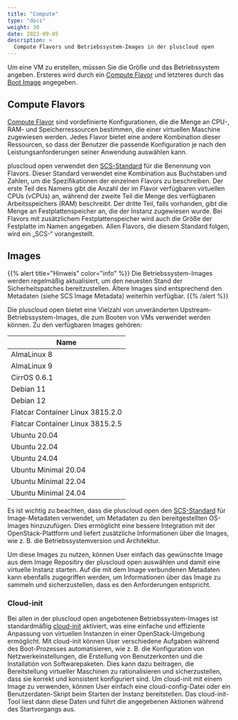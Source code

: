 ```yaml
---
title: "Compute"
type: "docs"
weight: 30
date: 2023-09-05
description: >
  Compute Flavors und Betriebssystem-Images in der pluscloud open
---
```


Um eine VM zu erstellen, müssen Sie die Größe und das Betriebssystem angeben. Ersteres wird durch ein [Compute Flavor](../../../reference/instances-and-images/flavors/) und letzteres durch das [Boot Image](#images) angegeben.

## Compute Flavors

[Compute Flavor](../../../reference/instances-and-images/flavors/) sind vordefinierte Konfigurationen, die die Menge an CPU-, RAM- und Speicherressourcen bestimmen, die einer virtuellen Maschine zugewiesen werden. Jedes Flavor bietet eine andere Kombination dieser Ressourcen, so dass der Benutzer die passende Konfiguration je nach den Leistungsanforderungen seiner Anwendung auswählen kann.

pluscloud open verwendet den [SCS-Standard](https://github.com/SovereignCloudStack/standards) für die Benennung von Flavors. Dieser Standard verwendet eine Kombination aus Buchstaben und Zahlen, um die Spezifikationen der einzelnen Flavors zu beschreiben. Der erste Teil des Namens gibt die Anzahl der im Flavor verfügbaren virtuellen CPUs (vCPUs) an, während der zweite Teil die Menge des verfügbaren Arbeitsspeichers (RAM) beschreibt. Der dritte Teil, falls vorhanden, gibt die Menge an Festplattenspeicher an, die der Instanz zugewiesen wurde. Bei Flavors mit zusätzlichem Festplattenspeicher wird auch die Größe der Festplatte im Namen angegeben. Allen Flavors, die diesem Standard folgen, wird ein „SCS-“ vorangestellt.

## Images

{{% alert title="Hinweis" color="info" %}}
Die Betriebssystem-Images werden regelmäßig aktualisiert, um den neuesten Stand der Sicherheitspatches bereitzustellen. Ältere Images sind entsprechend den Metadaten (siehe SCS Image Metadata) weiterhin verfügbar.
{{% /alert %}}

Die pluscloud open bietet eine Vielzahl von unveränderten Upstream-Betriebssystem-Images, die zum Booten von VMs verwendet werden können. Zu den verfügbaren Images gehören:

| Name                 |
|----------------------|
| AlmaLinux 8          |
| AlmaLinux 9          |
| CirrOS 0.6.1         |
| Debian 11            |
| Debian 12            |
| Flatcar Container Linux 3815.2.0 |
| Flatcar Container Linux 3815.2.5 |
| Ubuntu 20.04         |
| Ubuntu 22.04         |
| Ubuntu 24.04         |
| Ubuntu Minimal 20.04 |
| Ubuntu Minimal 22.04 |
| Ubuntu Minimal 24.04 |

Es ist wichtig zu beachten, dass die pluscloud open den [SCS-Standard](https://github.com/SovereignCloudStack/standards) für Image-Metadaten verwendet, um Metadaten zu den bereitgestellten OS-Images hinzuzufügen. Dies ermöglicht eine bessere Integration mit der OpenStack-Plattform und liefert zusätzliche Informationen über die Images, wie z. B. die Betriebssystemversion und Architektur.

Um diese Images zu nutzen, können User einfach das gewünschte Image aus dem Image Repositiry der pluscloud open auswählen und damit eine virtuelle Instanz starten. Auf die mit dem Image verbundenen Metadaten kann ebenfalls zugegriffen werden, um Informationen über das Image zu sammeln und sicherzustellen, dass es den Anforderungen entspricht.

### Cloud-init

Bei allen in der pluscloud open angebotenen Betriebssystem-Images ist standardmäßig [cloud-init](https://cloudinit.readthedocs.io/en/latest/) aktiviert, was eine einfache und effiziente Anpassung von virtuellen Instanzen in einer OpenStack-Umgebung ermöglicht. Mit cloud-init können User verschiedene Aufgaben während des Boot-Prozesses automatisieren, wie z. B. die Konfiguration von Netzwerkeinstellungen, die Erstellung von Benutzerkonten und die Installation von Softwarepaketen. Dies kann dazu beitragen, die Bereitstellung virtueller Maschinen zu rationalisieren und sicherzustellen, dass sie korrekt und konsistent konfiguriert sind. Um cloud-init mit einem Image zu verwenden, können User einfach eine cloud-config-Datei oder ein Benutzerdaten-Skript beim Starten der Instanz bereitstellen. Das cloud-init-Tool liest dann diese Daten und führt die angegebenen Aktionen während des Startvorgangs aus.
